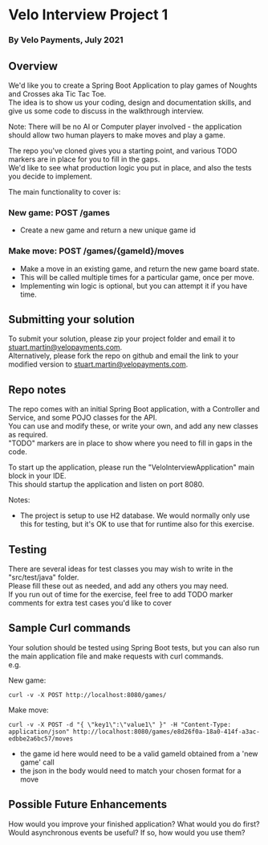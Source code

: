 
# Velo Interview Project 1
### By Velo Payments, July 2021

## Overview
We'd like you to create a Spring Boot Application to play games of Noughts and Crosses aka Tic Tac Toe.  
The idea is to show us your coding, design and documentation skills, and give us some code to discuss in the walkthrough interview.  

Note: There will be no AI or Computer player involved - the application should allow two human players to make moves and play a game. 
  
The repo you've cloned gives you a starting point, and various TODO markers are in place for you to fill in the gaps.  
We'd like to see what production logic you put in place, and also the tests you decide to implement.  

The main functionality to cover is:

### New game: 	POST /games

- Create a new game and return a new unique game id

### Make move:  POST /games/{gameId}/moves  
- Make a move in an existing game, and return the new game board state.    
- This will be called multiple times for a particular game, once per move.  
- Implementing win logic is optional, but you can attempt it if you have time.

## Submitting your solution
To submit your solution, please zip your project folder and email it to stuart.martin@velopayments.com.  
Alternatively, please fork the repo on github and email the link to your modified version to stuart.martin@velopayments.com.

## Repo notes
The repo comes with an initial Spring Boot application, with a Controller and Service, and some POJO classes for the API.  
You can use and modify these, or write your own, and add any new classes as required.  
"TODO" markers are in place to show where you need to fill in gaps in the code.  

To start up the application, please run the "VeloInterviewApplication" main block in your IDE.  
This should startup the application and listen on port 8080.  

Notes:
- The project is setup to use H2 database. We would normally only use this for testing, but it's OK to use that for runtime also for this exercise. 

## Testing
There are several ideas for test classes you may wish to write in the "src/test/java" folder.  
Please fill these out as needed, and add any others you may need.  
If you run out of time for the exercise, feel free to add TODO marker comments for extra test cases you'd like to cover


## Sample Curl commands

Your solution should be tested using Spring Boot tests, but you can also run the main application file and make requests with curl commands.  
e.g.

New game:
  
    curl -v -X POST http://localhost:8080/games/

Make move:  

    curl -v -X POST -d "{ \"key1\":\"value1\" }" -H "Content-Type: application/json" http://localhost:8080/games/e8d26f0a-18a0-414f-a3ac-edbbe2a6bc57/moves

- the game id here would need to be a valid gameId obtained from a 'new game' call
- the json in the body would need to match your chosen format for a move



## Possible Future Enhancements

How would you improve your finished application? What would you do first?  
Would asynchronous events be useful? If so, how would you use them? 

